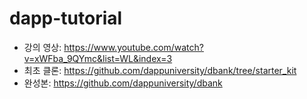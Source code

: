 # dapp-tutorial

- 강의 영상: https://www.youtube.com/watch?v=xWFba_9QYmc&list=WL&index=3
- 최초 클론: https://github.com/dappuniversity/dbank/tree/starter_kit
- 완성본: https://github.com/dappuniversity/dbank
